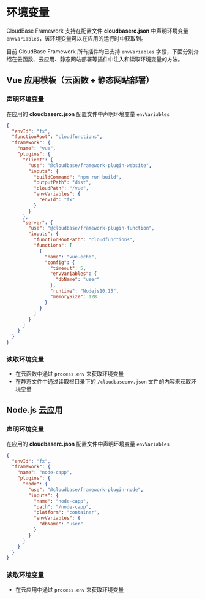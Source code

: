 # 环境变量

CloudBase Framework 支持在配置文件 **cloudbaserc.json** 中声明环境变量 `envVariables`，该环境变量可以在应用的运行时中获取到。

目前 CloudBase Framework 所有插件均已支持 `envVariables` 字段，下面分别介绍在云函数、云应用、静态网站部署等插件中注入和读取环境变量的方法。
> 

## Vue 应用模板（云函数 + 静态网站部署）

### 声明环境变量

在应用的 **cloudbaserc.json** 配置文件中声明环境变量 `envVariables`

```json
{
  "envId": "fx",
  "functionRoot": "cloudfunctions",
  "framework": {
    "name": "vue",
    "plugins": {
      "client": {
        "use": "@cloudbase/framework-plugin-website",
        "inputs": {
          "buildCommand": "npm run build",
          "outputPath": "dist",
          "cloudPath": "/vue",
          "envVariables": {
            "envId": "fx"
          }
        }
      },
      "server": {
        "use": "@cloudbase/framework-plugin-function",
        "inputs": {
          "functionRootPath": "cloudfunctions",
          "functions": [
            {
              "name": "vue-echo",
              "config": {
                "timeout": 5,
                "envVariables": {
                  "dbName": "user"
                },
                "runtime": "Nodejs10.15",
                "memorySize": 128
              }
            }
          ]
        }
      }
    }
  }
}
```

### 读取环境变量

* 在云函数中通过 `process.env` 来获取环境变量
* 在静态文件中通过读取根目录下的 `/cloudbaseenv.json` 文件的内容来获取环境变量

## Node.js 云应用

### 声明环境变量

在应用的 **cloudbaserc.json** 配置文件中声明环境变量 `envVariables`

```json
{
  "envId": "fx",
  "framework": {
    "name": "node-capp",
    "plugins": {
      "node": {
        "use": "@cloudbase/framework-plugin-node",
        "inputs": {
          "name": "node-capp",
          "path": "/node-capp",
          "platform": "container",
          "envVariables": {
            "dbName": "user"
          }
        }
      }
    }
  }
}
```

### 读取环境变量

* 在云应用中通过 `process.env` 来获取环境变量